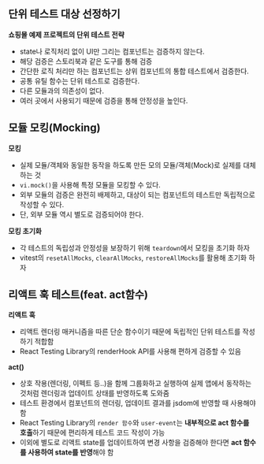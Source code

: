 ## 단위 테스트 대상 선정하기

**쇼핑몰 예제 프로젝트의 단위 테스트 전략**

- state나 로직처리 없이 UI만 그리는 컴포넌트는 검증하지 않는다.
- 해당 검증은 스토리북과 같은 도구를 통해 검증
- 간단한 로직 처리만 하는 컴포넌트는 상위 컴포넌트의 통합 테스트에서 검증한다.
- 공통 유틸 함수는 단위 테스트로 검증한다.
- 다른 모듈과의 의존성이 없다.
- 여러 곳에서 사용되기 때문에 검증을 통해 안정성을 높인다.

## 모듈 모킹(Mocking)

**모킹**

- 실제 모듈/객체와 동일한 동작을 하도록 만든 모의 모듈/객체(Mock)로 실제를 대체하는 것
- `vi.mock()`을 사용해 특정 모듈을 모킹할 수 있다.
- 외부 모듈의 검증은 완전히 배제하고, 대상이 되는 컴포넌트의 테스트만 독립적으로 작성할 수 있다.
- 단, 외부 모듈 역시 별도로 검증되어야 한다.

**모킹 초기화**

- 각 테스트의 독립성과 안정성을 보장하기 위해 `teardown`에서 모킹을 초기화 하자
- vitest의 `resetAllMocks`, `clearAllMocks`, `restoreAllMocks`를 활용해 초기화 하자

## 리액트 훅 테스트(feat. act함수)

**리액트 훅**

- 리액트 렌더링 매커니즘을 따른 단순 함수이기 때문에 독립적인 단위 테스트를 작성하기 적합함
- React Testing Library의 renderHook API를 사용해 편하게 검증할 수 있음

**act()**

- 상호 작용(렌더링, 이펙트 등..)을 함께 그룹화하고 실행하여 실제 앱에서 동작하는 것처럼 렌더링과 업데이트 상태를 반영하도록 도와줌
- 테스트 환경에서 컴포넌트의 렌더링, 업데이트 결과를 jsdom에 반영할 때 사용해야 함
- React Testing Library의 `render 함수`와 `user-event`는 **내부적으로 act 함수를 호출**하기 때문에 편리하게 테스트 코드 작성이 가능
- 이외에 별도로 리액트 state를 업데이트하여 변경 사항을 검증해야 한다면 **act 함수를 사용하여 state를 반영**해야 함
